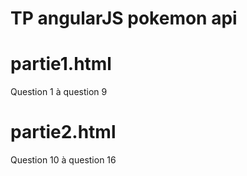 # TP angularJS pokemon api
# partie1.html
Question 1 à question 9
# partie2.html
Question 10 à question 16
